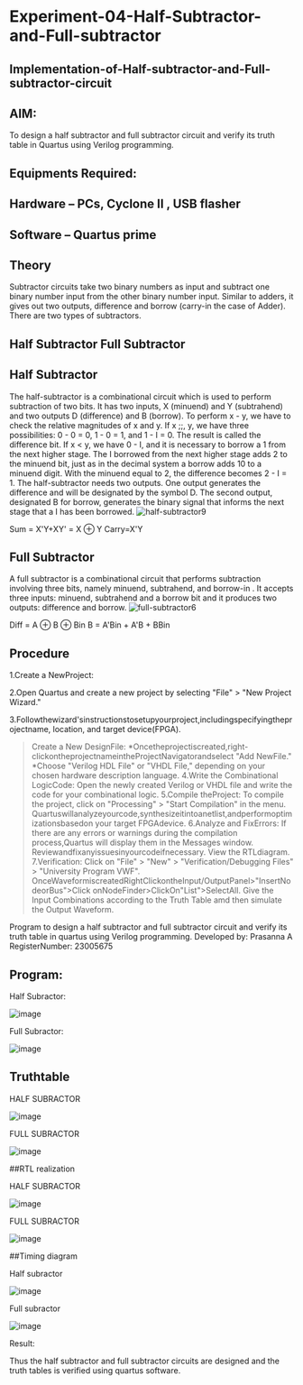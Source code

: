 # Experiment-04-Half-Subtractor-and-Full-subtractor
## Implementation-of-Half-subtractor-and-Full-subtractor-circuit
## AIM:
To design a half subtractor and full subtractor circuit and verify its truth table in Quartus using Verilog programming.

## Equipments Required:
## Hardware – PCs, Cyclone II , USB flasher
## Software – Quartus prime
## Theory
Subtractor circuits take two binary numbers as input and subtract one binary number input from the other binary number input. Similar to adders, it gives out two outputs, difference and borrow (carry-in the case of Adder). There are two types of subtractors.

## Half Subtractor Full Subtractor
## Half Subtractor
The half-subtractor is a combinational circuit which is used to perform subtraction of two bits. It has two inputs, X (minuend) and Y (subtrahend) and two outputs D (difference) and B (borrow). To perform x - y, we have to check the relative magnitudes of x and y. If x ;;, y, we have three possibilities: 0 - 0 = 0, 1 - 0 = 1, and 1 - I = 0. The result is called the difference bit. If x < y, we have 0 - I, and it is necessary to borrow a 1 from the next higher stage. The I borrowed from the next higher stage adds 2 to the minuend bit, just as in the decimal system a borrow adds 10 to a minuend digit. With the minuend equal to 2, the difference becomes 2 - I = 1. The half-subtractor needs two outputs. One output generates the difference and will be designated by the symbol D. The second output, designated B for borrow, generates the binary signal that informs the next stage that a I has been borrowed.
![half-subtractor9](https://user-images.githubusercontent.com/36288975/166112538-58c3bc7c-ee5d-4e6a-ac8d-8e8328efe27a.png)


Sum = X'Y+XY' = X ⊕ Y
Carry=X'Y

## Full Subtractor
A full subtractor is a combinational circuit that performs subtraction involving three bits, namely minuend, subtrahend, and borrow-in . It accepts three inputs: minuend, subtrahend and a borrow bit and it produces two outputs: difference and borrow. 
![full-subtractor6](https://user-images.githubusercontent.com/36288975/166112541-24c68359-3de8-4674-ae22-8272ffc385ed.png)


Diff = A ⊕ B ⊕ Bin B = A'Bin + A'B + BBin

## Procedure
1.Create a NewProject:

2.Open Quartus and create a new project by selecting "File" > "New Project Wizard."

3.Followthewizard'sinstructionstosetupyourproject,includingspecifyingtheprojectname, location, and target device(FPGA).
  >Create a New DesignFile:
       *Oncetheprojectiscreated,right-clickontheprojectnameintheProjectNavigatorandselect "Add NewFile."
       *Choose "Verilog HDL File" or "VHDL File," depending on your chosen hardware description language.
4.Write the Combinational LogicCode:
  >Open the newly created Verilog or VHDL file and write the code for your combinational logic.
5.Compile theProject:
  >To compile the project, click on "Processing" > "Start Compilation" in the menu.
  >Quartuswillanalyzeyourcode,synthesizeitintoanetlist,andperformoptimizationsbasedon your target FPGAdevice.
6.Analyze and FixErrors:
  >If there are any errors or warnings during the compilation process,Quartus will display them in the Messages window.
  >Reviewandfixanyissuesinyourcodeifnecessary. View the RTLdiagram.
7.Verification:
  >Click on "File" > "New" > "Verification/Debugging Files" > "University Program VWF".
  >OnceWaveformiscreatedRightClickontheInput/OutputPanel>"InsertNodeorBus">Click onNodeFinder>ClickOn"List">SelectAll.
  >Give the Input Combinations according to the Truth Table amd then simulate the Output Waveform.

Program to design a half subtractor and full subtractor circuit and verify its truth table in quartus using Verilog programming.
Developed by: Prasanna A
RegisterNumber:  23005675

## Program:

Half Subractor:

![image](https://github.com/prasanna-765/Experiment--03-Half-Subtractor-and-Full-subtractor/assets/150009505/14867b75-5c7a-4a4c-95f4-7031d971a93b)

Full Subractor:

![image](https://github.com/prasanna-765/Experiment--03-Half-Subtractor-and-Full-subtractor/assets/150009505/4b90f091-9926-4860-b01b-2271ee0afe70)

## Truthtable

HALF SUBRACTOR

![image](https://github.com/prasanna-765/Experiment--03-Half-Subtractor-and-Full-subtractor/assets/150009505/d9fc9a59-8fb2-4e97-bb4d-0612b4ef6da5)

FULL SUBRACTOR

![image](https://github.com/prasanna-765/Experiment--03-Half-Subtractor-and-Full-subtractor/assets/150009505/eb36c795-96bb-4f82-9a68-cad2c529ee31)

##RTL realization

HALF SUBRACTOR

![image](https://github.com/prasanna-765/Experiment--03-Half-Subtractor-and-Full-subtractor/assets/150009505/87389006-1f5f-49b1-9063-49344a1f87df)

FULL SUBRACTOR

![image](https://github.com/prasanna-765/Experiment--03-Half-Subtractor-and-Full-subtractor/assets/150009505/28ebbdcf-3532-44a1-bf3d-cd2b734457ee)

##Timing diagram

Half subractor

![image](https://github.com/prasanna-765/Experiment--03-Half-Subtractor-and-Full-subtractor/assets/150009505/89f824fa-ebac-4bca-8cea-133f8aa5f2f4)

Full subractor

![image](https://github.com/prasanna-765/Experiment--03-Half-Subtractor-and-Full-subtractor/assets/150009505/ec76b16b-58b3-495d-b32f-006704ffbb8a)


Result:

Thus the half subtractor and full subtractor circuits are designed and the truth tables is verified using quartus software.
